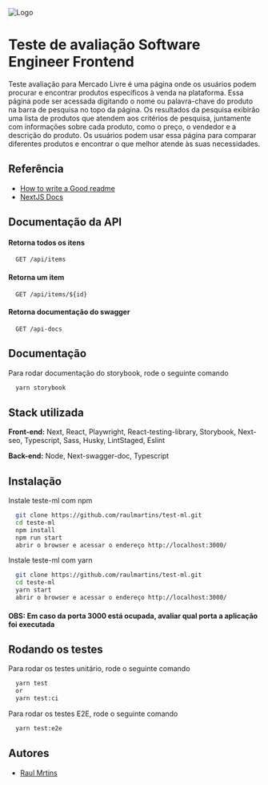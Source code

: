 ![Logo](https://tm.ibxk.com.br/2021/08/11/11165408110376.jpg?ims=1120x420)

# Teste de avaliação Software Engineer Frontend

Teste avaliação para Mercado Livre é uma página onde os usuários podem procurar e encontrar produtos específicos à venda na plataforma. Essa página pode ser acessada digitando o nome ou palavra-chave do produto na barra de pesquisa no topo da página. Os resultados da pesquisa exibirão uma lista de produtos que atendem aos critérios de pesquisa, juntamente com informações sobre cada produto, como o preço, o vendedor e a descrição do produto. Os usuários podem usar essa página para comparar diferentes produtos e encontrar o que melhor atende às suas necessidades.

## Referência

- [How to write a Good readme](https://bulldogjob.com/news/449-how-to-write-a-good-readme-for-your-github-project)
- [NextJS Docs](https://nextjs.org/docs)

## Documentação da API

#### Retorna todos os itens

```http
  GET /api/items
```

#### Retorna um item

```http
  GET /api/items/${id}
```

#### Retorna documentação do swagger

```http
  GET /api-docs
```

## Documentação

Para rodar documentação do storybook, rode o seguinte comando

```bash
  yarn storybook
```

## Stack utilizada

**Front-end:** Next, React, Playwright, React-testing-library, Storybook, Next-seo, Typescript, Sass, Husky, LintStaged, Eslint

**Back-end:** Node, Next-swagger-doc, Typescript

## Instalação

Instale teste-ml com npm

```bash
  git clone https://github.com/raulmartins/test-ml.git
  cd teste-ml
  npm install
  npm run start
  abrir o browser e acessar o endereço http://localhost:3000/

```

Instale teste-ml com yarn

```bash
  git clone https://github.com/raulmartins/test-ml.git
  cd teste-ml
  yarn start
  abrir o browser e acessar o endereço http://localhost:3000/
```

#### OBS: Em caso da porta 3000 está ocupada, avaliar qual porta a aplicação foi executada

## Rodando os testes

Para rodar os testes unitário, rode o seguinte comando

```bash
  yarn test
  or
  yarn test:ci

```

Para rodar os testes E2E, rode o seguinte comando

```bash
  yarn test:e2e

```

## Autores

- [Raul Mrtins](https://github.com/raulmartins)
